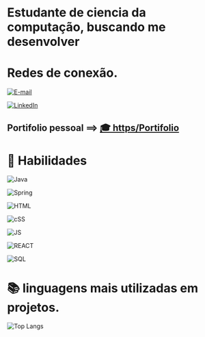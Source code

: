 
# Estudante de ciencia da computação, buscando me desenvolver


# Redes de conexão.

[![E-mail](https://img.shields.io/badge/-Email-000?style=for-the-badge&logo=microsoft-outlook&logoColor=E94D5F)](mailto:jonas.jsm2903@gmail.com)

[![LinkedIn](https://img.shields.io/badge/-LinkedIn-000?style=for-the-badge&logo=linkedin&logoColor=30A3DC)](https://www.linkedin.com/in/jonassmendes/)

## Portifolio pessoal ==> [🎓 https/Portifolio ](https://repositorio-jonas-mendes.vercel.app/)

# 🤯 Habilidades

![Java](https://img.shields.io/badge/Java-000?style=for-the-badge&logo=Java) 

 ![Spring](https://img.shields.io/badge/SpringBoot-000?style=for-the-badge&logo=Spring)
 
![HTML](https://img.shields.io/badge/HTML-000?style=for-the-badge&logo=HTML5)

![cSS](https://img.shields.io/badge/CSS-000?style=for-the-badge&logo=CSS3)

![JS](https://img.shields.io/badge/JavaScript-000?style=for-the-badge&logo=javascript)

![REACT](https://img.shields.io/badge/React-000?style=for-the-badge&logo=react)

![SQL](https://img.shields.io/badge/SQL-000?style=for-the-badge&logo=sql)



# 📚 linguagens mais utilizadas em projetos.

   ![Top Langs](https://github-readme-stats-git-masterrstaa-rickstaa.vercel.app/api/top-langs/?username=JonasSmendes&layout=compact&bg_color=000&border_color=4622bd&title_color=4f1df2&text_color=FFF)






